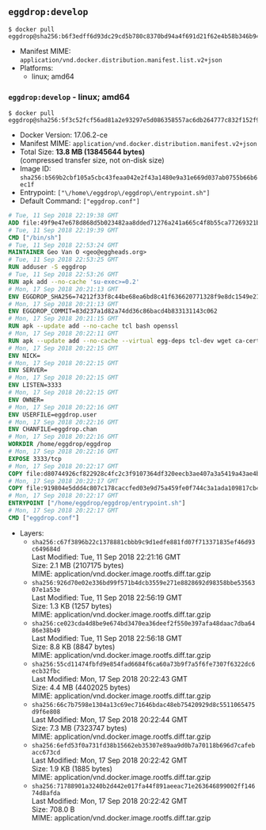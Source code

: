 ## `eggdrop:develop`

```console
$ docker pull eggdrop@sha256:b6f3edff6d93dc29cd5b780c8370bd94a4f691d21f62e4b58b346b947c51f539
```

-	Manifest MIME: `application/vnd.docker.distribution.manifest.list.v2+json`
-	Platforms:
	-	linux; amd64

### `eggdrop:develop` - linux; amd64

```console
$ docker pull eggdrop@sha256:5f3c52fcf56ad81a2e93297e5d086358557ac6db264777c832f152f919a7c962
```

-	Docker Version: 17.06.2-ce
-	Manifest MIME: `application/vnd.docker.distribution.manifest.v2+json`
-	Total Size: **13.8 MB (13845644 bytes)**  
	(compressed transfer size, not on-disk size)
-	Image ID: `sha256:b569b2cbf105a5cbc43feaa042e2f43a1480e9a31e669d037ab0755b66b6ec1f`
-	Entrypoint: `["\/home\/eggdrop\/eggdrop\/entrypoint.sh"]`
-	Default Command: `["eggdrop.conf"]`

```dockerfile
# Tue, 11 Sep 2018 22:19:38 GMT
ADD file:49f9e47e678d868d5b023482aa8dded71276a241a665c4f8b55ca77269321b34 in / 
# Tue, 11 Sep 2018 22:19:39 GMT
CMD ["/bin/sh"]
# Tue, 11 Sep 2018 22:53:24 GMT
MAINTAINER Geo Van O <geo@eggheads.org>
# Tue, 11 Sep 2018 22:53:25 GMT
RUN adduser -S eggdrop
# Tue, 11 Sep 2018 22:53:26 GMT
RUN apk add --no-cache 'su-exec>=0.2'
# Mon, 17 Sep 2018 20:21:13 GMT
ENV EGGDROP_SHA256=74212f33f8c44be68ea6bd8c41f636620771328f9e8dc1549e218e637efbc9bc
# Mon, 17 Sep 2018 20:21:13 GMT
ENV EGGDROP_COMMIT=83d237a1d82a74dd36c86bacd4b833131143c062
# Mon, 17 Sep 2018 20:21:15 GMT
RUN apk --update add --no-cache tcl bash openssl
# Mon, 17 Sep 2018 20:22:11 GMT
RUN apk --update add --no-cache --virtual egg-deps tcl-dev wget ca-certificates make tar gpgme build-base openssl-dev   && wget "https://github.com/eggheads/eggdrop/archive/$EGGDROP_COMMIT.tar.gz" -O develop.tar.gz   && echo "$EGGDROP_SHA256  develop.tar.gz" | sha256sum -c -   && tar -zxvf develop.tar.gz   && rm develop.tar.gz     && ( cd eggdrop-$EGGDROP_COMMIT     && ./configure     && make config     && make     && make install DEST=/home/eggdrop/eggdrop )   && rm -rf eggdrop-$EGGDROP_COMMIT   && mkdir /home/eggdrop/eggdrop/data   && chown -R eggdrop /home/eggdrop/eggdrop   && apk del egg-deps
# Mon, 17 Sep 2018 20:22:15 GMT
ENV NICK=
# Mon, 17 Sep 2018 20:22:15 GMT
ENV SERVER=
# Mon, 17 Sep 2018 20:22:15 GMT
ENV LISTEN=3333
# Mon, 17 Sep 2018 20:22:15 GMT
ENV OWNER=
# Mon, 17 Sep 2018 20:22:16 GMT
ENV USERFILE=eggdrop.user
# Mon, 17 Sep 2018 20:22:16 GMT
ENV CHANFILE=eggdrop.chan
# Mon, 17 Sep 2018 20:22:16 GMT
WORKDIR /home/eggdrop/eggdrop
# Mon, 17 Sep 2018 20:22:16 GMT
EXPOSE 3333/tcp
# Mon, 17 Sep 2018 20:22:17 GMT
COPY file:d80744926cf822928c4fc2c3f9107364df320eecb3ae407a3a5419a43ae4b872 in /home/eggdrop/eggdrop 
# Mon, 17 Sep 2018 20:22:17 GMT
COPY file:919804e5ddd4c807c178caccfed03e9d75a459fe0f744c3a1ada109817cb44ec in /home/eggdrop/eggdrop/scripts/ 
# Mon, 17 Sep 2018 20:22:17 GMT
ENTRYPOINT ["/home/eggdrop/eggdrop/entrypoint.sh"]
# Mon, 17 Sep 2018 20:22:17 GMT
CMD ["eggdrop.conf"]
```

-	Layers:
	-	`sha256:c67f3896b22c1378881cbbb9c9d1edfe881fd07f713371835ef46d93c649684d`  
		Last Modified: Tue, 11 Sep 2018 22:21:16 GMT  
		Size: 2.1 MB (2107175 bytes)  
		MIME: application/vnd.docker.image.rootfs.diff.tar.gzip
	-	`sha256:926d70e02e336bd99f571b4dcb3559e271e8828692d98358bbe5356307e1a53e`  
		Last Modified: Tue, 11 Sep 2018 22:56:19 GMT  
		Size: 1.3 KB (1257 bytes)  
		MIME: application/vnd.docker.image.rootfs.diff.tar.gzip
	-	`sha256:ce023cda4d8be9e674bd3470ea36deef2f550e397afa48daac7dba6486e38b49`  
		Last Modified: Tue, 11 Sep 2018 22:56:18 GMT  
		Size: 8.8 KB (8847 bytes)  
		MIME: application/vnd.docker.image.rootfs.diff.tar.gzip
	-	`sha256:55cd11474fbfd9e854fad6684f6ca60a73b9f7a5f6fe7307f6322dc6ecb32fbc`  
		Last Modified: Mon, 17 Sep 2018 20:22:43 GMT  
		Size: 4.4 MB (4402025 bytes)  
		MIME: application/vnd.docker.image.rootfs.diff.tar.gzip
	-	`sha256:66c7b7598e1304a13c69ec71646bdac48eb75420929d8c5511065475d9f6e808`  
		Last Modified: Mon, 17 Sep 2018 20:22:44 GMT  
		Size: 7.3 MB (7323747 bytes)  
		MIME: application/vnd.docker.image.rootfs.diff.tar.gzip
	-	`sha256:6efd53f0a731fd38b15662eb35307e89aa9d0b7a70118b696d7cafebacc673cd`  
		Last Modified: Mon, 17 Sep 2018 20:22:42 GMT  
		Size: 1.9 KB (1885 bytes)  
		MIME: application/vnd.docker.image.rootfs.diff.tar.gzip
	-	`sha256:71788901a3240b2d442e017fa44f891aeeac71e263646899002ff14674d8afda`  
		Last Modified: Mon, 17 Sep 2018 20:22:42 GMT  
		Size: 708.0 B  
		MIME: application/vnd.docker.image.rootfs.diff.tar.gzip
